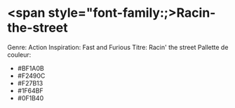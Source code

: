 # <span style="font-family:;>Racin-the-street<span/>

Genre: Action
Inspiration: Fast and Furious
Titre: Racin' the street
Pallette de couleur:
- #BF1A0B
- #F2490C
- #F27B13
- #1F64BF
- #0F1B40
